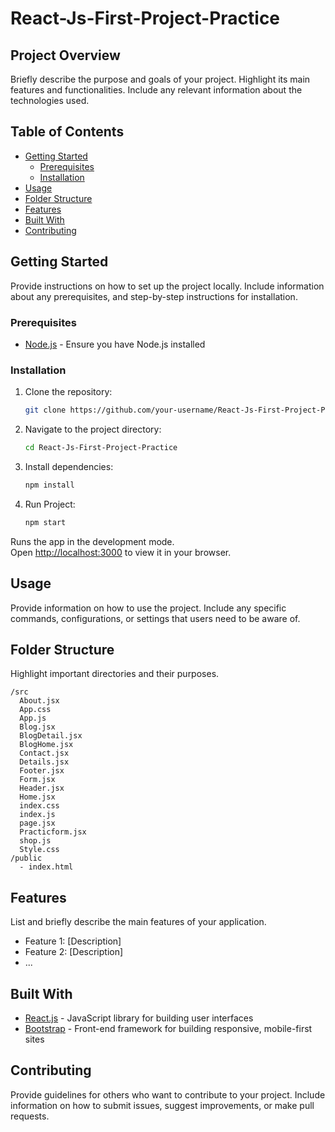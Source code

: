 # React-Js-First-Project-Practice

## Project Overview

Briefly describe the purpose and goals of your project. Highlight its main features and functionalities. Include any relevant information about the technologies used.

## Table of Contents

- [Getting Started](#getting-started)
  - [Prerequisites](#prerequisites)
  - [Installation](#installation)
- [Usage](#usage)
- [Folder Structure](#folder-structure)
- [Features](#features)
- [Built With](#built-with)
- [Contributing](#contributing)

## Getting Started

Provide instructions on how to set up the project locally. Include information about any prerequisites, and step-by-step instructions for installation.

### Prerequisites

- [Node.js](https://nodejs.org/) - Ensure you have Node.js installed

### Installation

1. Clone the repository:

   ```bash
   git clone https://github.com/your-username/React-Js-First-Project-Practice.git
   ```

2. Navigate to the project directory:

   ```bash
   cd React-Js-First-Project-Practice
   ```

3. Install dependencies:

   ```bash
   npm install
   ```
4. Run Project:

   ```bash
   npm start
   ```
Runs the app in the development mode.\
Open [http://localhost:3000](http://localhost:3000) to view it in your browser.

## Usage

Provide information on how to use the project. Include any specific commands, configurations, or settings that users need to be aware of.

## Folder Structure
Highlight important directories and their purposes.

```
/src
  About.jsx
  App.css
  App.js
  Blog.jsx
  BlogDetail.jsx
  BlogHome.jsx
  Contact.jsx
  Details.jsx
  Footer.jsx
  Form.jsx
  Header.jsx
  Home.jsx
  index.css
  index.js
  page.jsx
  Practicform.jsx
  shop.js
  Style.css
/public
  - index.html
```

## Features

List and briefly describe the main features of your application.

- Feature 1: [Description]
- Feature 2: [Description]
- ...

## Built With

- [React.js](https://reactjs.org/) - JavaScript library for building user interfaces
- [Bootstrap](https://getbootstrap.com/) - Front-end framework for building responsive, mobile-first sites

## Contributing

Provide guidelines for others who want to contribute to your project. Include information on how to submit issues, suggest improvements, or make pull requests.


